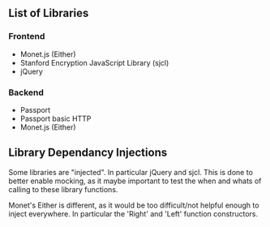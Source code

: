 ## List of Libraries

### Frontend
- Monet.js (Either)
- Stanford Encryption JavaScript Library (sjcl)
- jQuery

### Backend
- Passport
- Passport basic HTTP
- Monet.js (Either)

## Library Dependancy Injections
Some libraries are "injected". In particular jQuery and sjcl. This is done to better enable mocking, as it maybe important to test the when and whats of calling to these library functions.

Monet's Either is different, as it would be too difficult/not helpful enough to inject everywhere. In particular the 'Right' and 'Left' function constructors.
